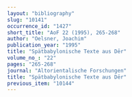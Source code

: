 ```yaml
---
layout: "bibliography"
slug: "10141"
occurrence_id: "1427"
short_title: "AoF 22 (1995), 265-268"
author: "Oelsner, Joachim"
publication_year: "1995"
title: "Spätbabylonische Texte aus Dēr"
volume_no_: "22"
pages: "265-268"
journal: "Altorientalische Forschungen"
title: "Spätbabylonische Texte aus Dēr"
previous_item: "10144"
---
```


